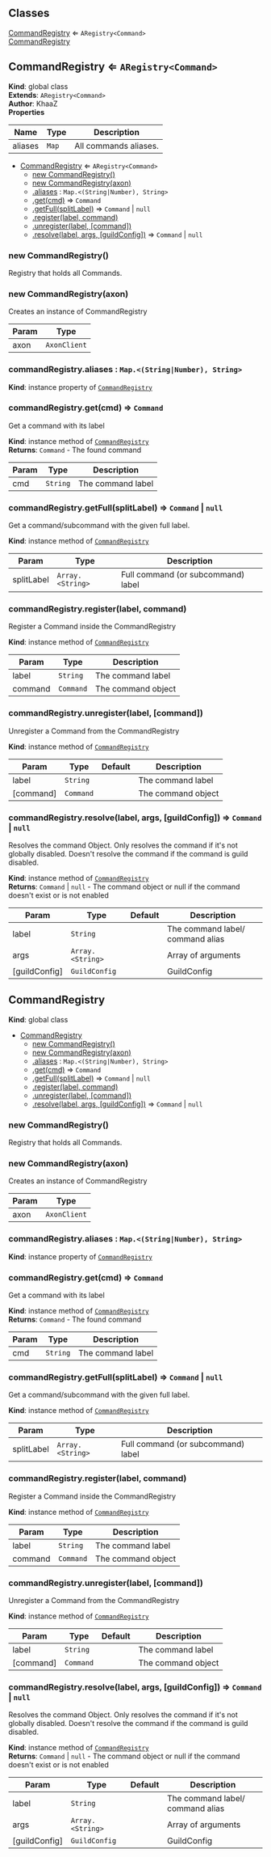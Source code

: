## Classes

<dl>
<dt><a href="#CommandRegistry">CommandRegistry</a> ⇐ <code>ARegistry&lt;Command&gt;</code></dt>
<dd></dd>
<dt><a href="#CommandRegistry">CommandRegistry</a></dt>
<dd></dd>
</dl>

<a name="CommandRegistry"></a>

## CommandRegistry ⇐ <code>ARegistry&lt;Command&gt;</code>
**Kind**: global class  
**Extends**: <code>ARegistry&lt;Command&gt;</code>  
**Author**: KhaaZ  
**Properties**

| Name | Type | Description |
| --- | --- | --- |
| aliases | <code>Map</code> | All commands aliases. |


* [CommandRegistry](#CommandRegistry) ⇐ <code>ARegistry&lt;Command&gt;</code>
    * [new CommandRegistry()](#new_CommandRegistry_new)
    * [new CommandRegistry(axon)](#new_CommandRegistry_new)
    * [.aliases](#CommandRegistry+aliases) : <code>Map.&lt;(String\|Number), String&gt;</code>
    * [.get(cmd)](#CommandRegistry+get) ⇒ <code>Command</code>
    * [.getFull(splitLabel)](#CommandRegistry+getFull) ⇒ <code>Command</code> \| <code>null</code>
    * [.register(label, command)](#CommandRegistry+register)
    * [.unregister(label, [command])](#CommandRegistry+unregister)
    * [.resolve(label, args, [guildConfig])](#CommandRegistry+resolve) ⇒ <code>Command</code> \| <code>null</code>

<a name="new_CommandRegistry_new"></a>

### new CommandRegistry()
Registry that holds all Commands.

<a name="new_CommandRegistry_new"></a>

### new CommandRegistry(axon)
Creates an instance of CommandRegistry


| Param | Type |
| --- | --- |
| axon | <code>AxonClient</code> | 

<a name="CommandRegistry+aliases"></a>

### commandRegistry.aliases : <code>Map.&lt;(String\|Number), String&gt;</code>
**Kind**: instance property of [<code>CommandRegistry</code>](#CommandRegistry)  
<a name="CommandRegistry+get"></a>

### commandRegistry.get(cmd) ⇒ <code>Command</code>
Get a command with its label

**Kind**: instance method of [<code>CommandRegistry</code>](#CommandRegistry)  
**Returns**: <code>Command</code> - The found command  

| Param | Type | Description |
| --- | --- | --- |
| cmd | <code>String</code> | The command label |

<a name="CommandRegistry+getFull"></a>

### commandRegistry.getFull(splitLabel) ⇒ <code>Command</code> \| <code>null</code>
Get a command/subcommand with the given full label.

**Kind**: instance method of [<code>CommandRegistry</code>](#CommandRegistry)  

| Param | Type | Description |
| --- | --- | --- |
| splitLabel | <code>Array.&lt;String&gt;</code> | Full command (or subcommand) label |

<a name="CommandRegistry+register"></a>

### commandRegistry.register(label, command)
Register a Command inside the CommandRegistry

**Kind**: instance method of [<code>CommandRegistry</code>](#CommandRegistry)  

| Param | Type | Description |
| --- | --- | --- |
| label | <code>String</code> | The command label |
| command | <code>Command</code> | The command object |

<a name="CommandRegistry+unregister"></a>

### commandRegistry.unregister(label, [command])
Unregister a Command from the CommandRegistry

**Kind**: instance method of [<code>CommandRegistry</code>](#CommandRegistry)  

| Param | Type | Default | Description |
| --- | --- | --- | --- |
| label | <code>String</code> |  | The command label |
| [command] | <code>Command</code> | <code></code> | The command object |

<a name="CommandRegistry+resolve"></a>

### commandRegistry.resolve(label, args, [guildConfig]) ⇒ <code>Command</code> \| <code>null</code>
Resolves the command Object. Only resolves the command if it's not globally disabled.
Doesn't resolve the command if the command is guild disabled.

**Kind**: instance method of [<code>CommandRegistry</code>](#CommandRegistry)  
**Returns**: <code>Command</code> \| <code>null</code> - The command object or null if the command doesn't exist or is not enabled  

| Param | Type | Default | Description |
| --- | --- | --- | --- |
| label | <code>String</code> |  | The command label/ command alias |
| args | <code>Array.&lt;String&gt;</code> |  | Array of arguments |
| [guildConfig] | <code>GuildConfig</code> | <code></code> | GuildConfig |

<a name="CommandRegistry"></a>

## CommandRegistry
**Kind**: global class  

* [CommandRegistry](#CommandRegistry)
    * [new CommandRegistry()](#new_CommandRegistry_new)
    * [new CommandRegistry(axon)](#new_CommandRegistry_new)
    * [.aliases](#CommandRegistry+aliases) : <code>Map.&lt;(String\|Number), String&gt;</code>
    * [.get(cmd)](#CommandRegistry+get) ⇒ <code>Command</code>
    * [.getFull(splitLabel)](#CommandRegistry+getFull) ⇒ <code>Command</code> \| <code>null</code>
    * [.register(label, command)](#CommandRegistry+register)
    * [.unregister(label, [command])](#CommandRegistry+unregister)
    * [.resolve(label, args, [guildConfig])](#CommandRegistry+resolve) ⇒ <code>Command</code> \| <code>null</code>

<a name="new_CommandRegistry_new"></a>

### new CommandRegistry()
Registry that holds all Commands.

<a name="new_CommandRegistry_new"></a>

### new CommandRegistry(axon)
Creates an instance of CommandRegistry


| Param | Type |
| --- | --- |
| axon | <code>AxonClient</code> | 

<a name="CommandRegistry+aliases"></a>

### commandRegistry.aliases : <code>Map.&lt;(String\|Number), String&gt;</code>
**Kind**: instance property of [<code>CommandRegistry</code>](#CommandRegistry)  
<a name="CommandRegistry+get"></a>

### commandRegistry.get(cmd) ⇒ <code>Command</code>
Get a command with its label

**Kind**: instance method of [<code>CommandRegistry</code>](#CommandRegistry)  
**Returns**: <code>Command</code> - The found command  

| Param | Type | Description |
| --- | --- | --- |
| cmd | <code>String</code> | The command label |

<a name="CommandRegistry+getFull"></a>

### commandRegistry.getFull(splitLabel) ⇒ <code>Command</code> \| <code>null</code>
Get a command/subcommand with the given full label.

**Kind**: instance method of [<code>CommandRegistry</code>](#CommandRegistry)  

| Param | Type | Description |
| --- | --- | --- |
| splitLabel | <code>Array.&lt;String&gt;</code> | Full command (or subcommand) label |

<a name="CommandRegistry+register"></a>

### commandRegistry.register(label, command)
Register a Command inside the CommandRegistry

**Kind**: instance method of [<code>CommandRegistry</code>](#CommandRegistry)  

| Param | Type | Description |
| --- | --- | --- |
| label | <code>String</code> | The command label |
| command | <code>Command</code> | The command object |

<a name="CommandRegistry+unregister"></a>

### commandRegistry.unregister(label, [command])
Unregister a Command from the CommandRegistry

**Kind**: instance method of [<code>CommandRegistry</code>](#CommandRegistry)  

| Param | Type | Default | Description |
| --- | --- | --- | --- |
| label | <code>String</code> |  | The command label |
| [command] | <code>Command</code> | <code></code> | The command object |

<a name="CommandRegistry+resolve"></a>

### commandRegistry.resolve(label, args, [guildConfig]) ⇒ <code>Command</code> \| <code>null</code>
Resolves the command Object. Only resolves the command if it's not globally disabled.
Doesn't resolve the command if the command is guild disabled.

**Kind**: instance method of [<code>CommandRegistry</code>](#CommandRegistry)  
**Returns**: <code>Command</code> \| <code>null</code> - The command object or null if the command doesn't exist or is not enabled  

| Param | Type | Default | Description |
| --- | --- | --- | --- |
| label | <code>String</code> |  | The command label/ command alias |
| args | <code>Array.&lt;String&gt;</code> |  | Array of arguments |
| [guildConfig] | <code>GuildConfig</code> | <code></code> | GuildConfig |

